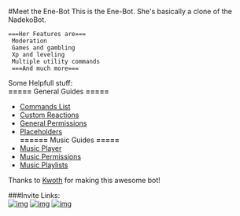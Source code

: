 #Meet the Ene-Bot
This is the Ene-Bot. She's basically a clone of the NadekoBot. 

```
===Her Features are===
 Moderation
 Games and gambling
 Xp and leveling
 Multiple utility commands
 ===And much more===
```
Some Helpfull stuff:  
**=====** General Guides **=====**   
- [Commands List](http://enecmdlist.readthedocs.io/en/latest/Commands%20List/)  
- [Custom Reactions](http://enecmdlist.readthedocs.io/en/latest/Custom%20Reactions/)  
- [General Permissions](http://enecmdlist.readthedocs.io/en/latest/Permissions%20System/)  
- [Placeholders](http://enecmdlist.readthedocs.io/en/latest/Placeholders/)  
**======** Music Guides **=====**   
- [Music Player](http://enecmdlist.readthedocs.io/en/latest/Player)  
- [Music Permissions](http://enecmdlist.readthedocs.io/en/latest/Permissions/)   
- [Music Playlists](http://enecmdlist.readthedocs.io/en/latest/Playlists)    

Thanks to [Kwoth](https://github.com/Kwoth/NadekoBot) for making this awesome bot!

###Invite Links:	
[![img][img3]](https://gremagol.com/ene)
[![img][img2]](https://gremagol.com/inv-ene)
[![img][img1]](https://gremagol.com/discord)

[img1]: https://i.imgur.com/1XfvrNL.png
[img2]: https://i.imgur.com/opqiNVO.png
[img3]: https://i.imgur.com/fFdUmKD.png
